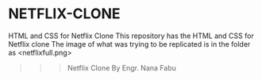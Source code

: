 # NETFLIX-CLONE
HTML and CSS for Netflix Clone
This repository has the HTML and CSS for Netflix clone
The image of what was trying to be replicated is in the folder <images> as <netflixfull.png>


>>>Netflix Clone By Engr. Nana Fabu
